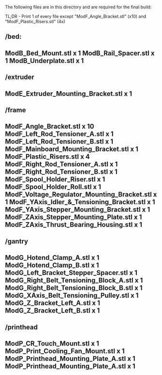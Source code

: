 The following files are in this directory and are required for the final build:

TL;DR - Print 1 of every file except "ModF_Angle_Bracket.stl" (x10) and "ModF_Plastic_Risers.stl" (4x)

/bed:
---
ModB_Bed_Mount.stl x 1
ModB_Rail_Spacer.stl x 1
ModB_Underplate.stl x 1
---

/extruder
---
ModE_Extruder_Mounting_Bracket.stl x 1
---

/frame
---
ModF_Angle_Bracket.stl x 10
ModF_Left_Rod_Tensioner_A.stl x 1
ModF_Left_Rod_Tensioner_B.stl x 1
ModF_Mainboard_Mounting_Bracket.stl x 1
ModF_Plastic_Risers.stl x 4
ModF_Right_Rod_Tensioner_A.stl x 1
ModF_Right_Rod_Tensioner_B.stl x 1
ModF_Spool_Holder_Riser.stl x 1
ModF_Spool_Holder_Roll.stl x 1
ModF_Voltage_Regulator_Mounting_Bracket.stl x 1
ModF_YAxis_Idler_&_Tensioning_Bracket.stl x 1
ModF_YAxis_Stepper_Mounting_Bracket.stl x 1
ModF_ZAxis_Stepper_Mounting_Plate.stl x 1
ModF_ZAxis_Thrust_Bearing_Housing.stl x 1
---

/gantry
---
ModG_Hotend_Clamp_A.stl x 1
ModG_Hotend_Clamp_B.stl x 1
ModG_Left_Bracket_Stepper_Spacer.stl x 1
ModG_Right_Belt_Tensioning_Block_A.stl x 1
ModG_Right_Belt_Tensioning_Block_B.stl x 1
ModG_XAxis_Belt_Tensioning_Pulley.stl x 1
ModG_Z_Bracket_Left_A.stl x 1
ModG_Z_Bracket_Left_B.stl x 1
---

/printhead
---
ModP_CR_Touch_Mount.stl x 1
ModP_Print_Cooling_Fan_Mount.stl x 1
ModP_Printhead_Mounting_Plate_A.stl x 1
ModP_Printhead_Mounting_Plate_A.stl x 1
---
